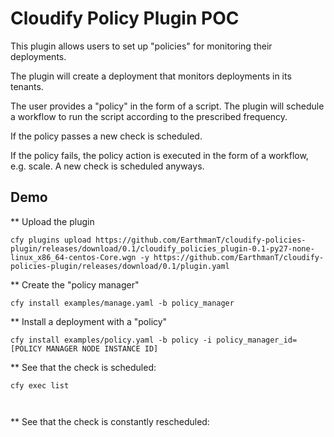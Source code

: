 # Cloudify Policy Plugin POC

This plugin allows users to set up "policies" for monitoring their deployments.

The plugin will create a deployment that monitors deployments in its tenants.

The user provides a "policy" in the form of a script. The plugin will schedule a workflow to run the script according to the prescribed frequency.

If the policy passes a new check is scheduled.

If the policy fails, the policy action is executed in the form of a workflow, e.g. scale. A new check is scheduled anyways.

## Demo

** Upload the plugin

`cfy plugins upload https://github.com/EarthmanT/cloudify-policies-plugin/releases/download/0.1/cloudify_policies_plugin-0.1-py27-none-linux_x86_64-centos-Core.wgn -y https://github.com/EarthmanT/cloudify-policies-plugin/releases/download/0.1/plugin.yaml`

** Create the "policy manager"

`cfy install examples/manage.yaml -b policy_manager`

** Install a deployment with a "policy"

`cfy install examples/policy.yaml -b policy -i policy_manager_id=[POLICY MANAGER NODE INSTANCE ID]`

** See that the check is scheduled:

`cfy exec list`

```shell


```

** See that the check is constantly rescheduled:

```shell


```